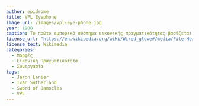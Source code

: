 ```yaml
---
author: epidrome
title: VPL Eyephone 
image_url: /images/vpl-eye-phone.jpg
year: 1988
caption: Το πρώτο εμπορικό σύστημα εικονικής πραγματικότητας βασίζεται στην μάσκα EyePhone η οποιά δίνει έμφαση όχι τόσο στην πιστότητα των γραφικών, αλλά κυρίως στην ακρίβεια καταγραφής της κίνησης του κεφαλιού, ενώ το λογισμικό είναι σχεδιασμένο για την επικοινωνία με τους άλλους χρήστες και όχι απλά την πλοήγηση σε έναν εικονικό κόσμο. 
license_url: "https://en.wikipedia.org/wiki/Wired_glove#/media/File:Head-mounted_display_and_wired_gloves,_Ames_Research_Center.jpg" 
license_text: Wikimedia 
categories:
  - Μορφές 
  - Εικονική Πραγματικότητα 
  - Συνεργασία
tags:
  - Jaron Lanier
  - Ivan Sutherland
  - Sword of Damocles
  - VPL
---
```

